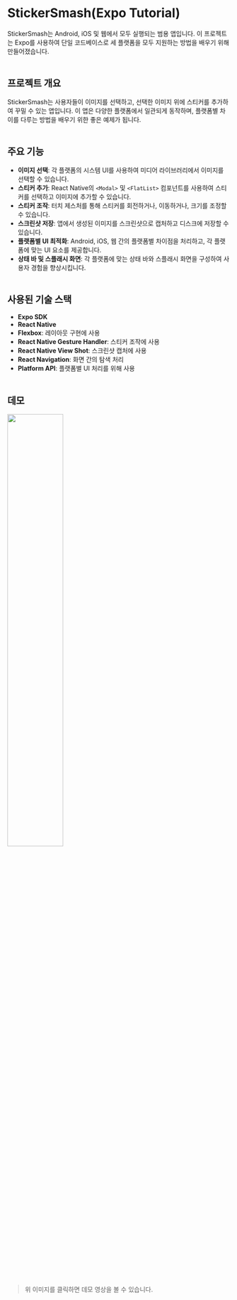 # StickerSmash(Expo Tutorial)

StickerSmash는 Android, iOS 및 웹에서 모두 실행되는 범용 앱입니다. 이 프로젝트는 Expo를 사용하여 단일 코드베이스로 세 플랫폼을 모두 지원하는 방법을 배우기 위해 만들어졌습니다.
<br /><br />

## 프로젝트 개요

StickerSmash는 사용자들이 이미지를 선택하고, 선택한 이미지 위에 스티커를 추가하여 꾸밀 수 있는 앱입니다. 이 앱은 다양한 플랫폼에서 일관되게 동작하며, 플랫폼별 차이를 다루는 방법을 배우기 위한 좋은 예제가 됩니다.
<br /><br />

## 주요 기능

- **이미지 선택**: 각 플랫폼의 시스템 UI를 사용하여 미디어 라이브러리에서 이미지를 선택할 수 있습니다.
- **스티커 추가**: React Native의 `<Modal>` 및 `<FlatList>` 컴포넌트를 사용하여 스티커를 선택하고 이미지에 추가할 수 있습니다.
- **스티커 조작**: 터치 제스처를 통해 스티커를 회전하거나, 이동하거나, 크기를 조정할 수 있습니다.
- **스크린샷 저장**: 앱에서 생성된 이미지를 스크린샷으로 캡처하고 디스크에 저장할 수 있습니다.
- **플랫폼별 UI 최적화**: Android, iOS, 웹 간의 플랫폼별 차이점을 처리하고, 각 플랫폼에 맞는 UI 요소를 제공합니다.
- **상태 바 및 스플래시 화면**: 각 플랫폼에 맞는 상태 바와 스플래시 화면을 구성하여 사용자 경험을 향상시킵니다.
  <br /><br />

## 사용된 기술 스택

- **Expo SDK**
- **React Native**
- **Flexbox**: 레이아웃 구현에 사용
- **React Native Gesture Handler**: 스티커 조작에 사용
- **React Native View Shot**: 스크린샷 캡처에 사용
- **React Navigation**: 화면 간의 탐색 처리
- **Platform API**: 플랫폼별 UI 처리를 위해 사용
  <br /><br />

## 데모
[<img src="https://github.com/user-attachments/assets/00f48232-d839-4db9-a459-6e4e059c22f9" width="50%">](https://github.com/user-attachments/assets/92baf0bf-82df-4ec9-bac7-5b180f518dd1)

> 위 이미지를 클릭하면 데모 영상을 볼 수 있습니다.

